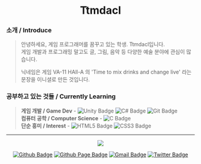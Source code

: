 <h1 align = "center">
    Ttmdacl
</h1>

### 소개 / Introduce
> 안녕하세요, 게임 프로그래머를 꿈꾸고 있는 학생. Ttmdacl입니다.  
> 게임 개발과 프로그래밍 말고도 글, 그림, 음악 등 다양한 예술 분야에 관심이 많습니다.
> 
> 닉네임은 게임 VA-11 HAll-A 의 'Time to mix drinks and change live' 라는 문장을 이니셜로 만든 것입니다.

### 공부하고 있는 것들 / Currently Learning
> **게임 개발 / Game Dev** - ![Unity Badge](https://img.shields.io/badge/Unity-000000?style=for-the-badge&logo=unity&logoColor=white) ![C# Badge](https://img.shields.io/badge/C%23-684D95?style=for-the-badge&logo=c-sharp&logoColor=white) ![Git Badge](https://img.shields.io/badge/Git-F05032?style=for-the-badge&logo=git&logoColor=white)    
> **컴퓨터 공학 / Computer Science** - ![C Badge](https://img.shields.io/badge/C-A8B9CC?style=for-the-badge&logo=c&logoColor=white)  
> **단순 흥미 / Interest** - ![HTML5 Badge](https://img.shields.io/badge/HTML5-E34F26?style=for-the-badge&logo=html5&logoColor=white) ![CSS3 Badge](https://img.shields.io/badge/CSS3-1572B6?style=for-the-badge&logo=css3&logoColor=white)  

---

<div align = center>

<img src="https://github-readme-stats.vercel.app/api?username=Ttmdacl&hide=issues,contribs&show_icons=true&theme=city_lights"/><br>
    
[![Github Badge](https://img.shields.io/badge/-GitHub-000000?style=for-the-badge&logo=github&logoColor=white)](https://github.com/Ttmdacl) 
[![Github Page Badge](https://img.shields.io/badge/Blog-181717?style=for-the-badge&logo=github&logoColor=white)](https://Ttmdacl.github.io) 
[![Gmail Badge](https://img.shields.io/badge/Gmail-EA4335?style=for-the-badge&logo=gmail&logoColor=FFFFFF)](mailto:ttmdacl4444@gmail.com) 
[![Twitter Badge](https://img.shields.io/badge/Twitter-1DA1F2?style=for-the-badge&logo=twitter&logoColor=white)](https://twitter.com/Ttmdacl)
</div>

<!-- 스타일 참고 : https://zzsza.github.io/development/2020/07/10/make-github-profile-readme/ -->

<!-- 사이트 : https://shields.io/ -->
<!-- 사이트 : https://github.com/anuraghazra/github-readme-stats/blob/master/themes/README.md -->
<!-- 사이트 : https://simpleicons.org/ -->
